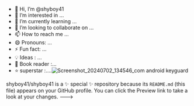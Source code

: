 - 👋 Hi, I’m @shyboy41
- 👀 I’m interested in ...
- 🌱 I’m currently learning ...
- 💞️ I’m looking to collaborate on ...
- 📫 How to reach me ...
- 😄 Pronouns: ...
- ⚡ Fun fact: ...
- 💡 Ideas :  ...
- 📙 Book reader :...
- ⭐ superstar :....![Screenshot_20240702_134546_com android keyguard](https://github.com/user-attachments/assets/223ce0aa-427b-4fcb-a9cc-72e857bb9886)

shyboy41/shyboy41 is a ✨ special ✨ repository because its `README.md` (this file) appears on your GitHub profile.
You can click the Preview link to take a look at your changes.
--->
